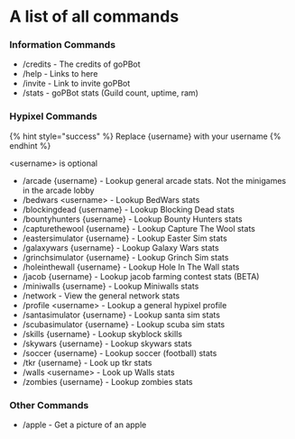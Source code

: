 # A list of all commands


### Information Commands

* /credits - The credits of goPBot
* /help - Links to here
* /invite - Link to invite goPBot
* /stats - goPBot stats (Guild count, uptime, ram)

### Hypixel Commands

{% hint style="success" %}
Replace {username} with your username
{% endhint %}

\<username> is optional

* /arcade {username} - Lookup general arcade stats. Not the minigames in the arcade lobby
* /bedwars \<username> - Lookup BedWars stats
* /blockingdead {username} - Lookup Blocking Dead stats
* /bountyhunters {username} - Lookup Bounty Hunters stats
* /capturethewool {username} - Lookup Capture The Wool stats
* /eastersimulator {username} - Lookup Easter Sim stats
* /galaxywars {username} - Lookup Galaxy Wars stats
* /grinchsimulator {username} - Lookup Grinch Sim stats
* /holeinthewall {username} - Lookup Hole In The Wall stats
* /jacob {username} - Lookup jacob farming contest stats (BETA)
* /miniwalls {username} - Lookup Miniwalls stats
* /network - View the general network stats
* /profile \<username> - Lookup a general hypixel profile
* /santasimulator {username} - Lookup santa sim stats
* /scubasimulator {username} - Lookup scuba sim stats
* /skills {username} - Lookup skyblock skills
* /skywars {username} - Lookup skywars stats
* /soccer {username} - Lookup soccer (football) stats
* /tkr {username} - Look up tkr stats
* /walls \<username> - Look up Walls stats
* /zombies {username} - Lookup zombies stats

### Other Commands

* /apple - Get a picture of an apple
